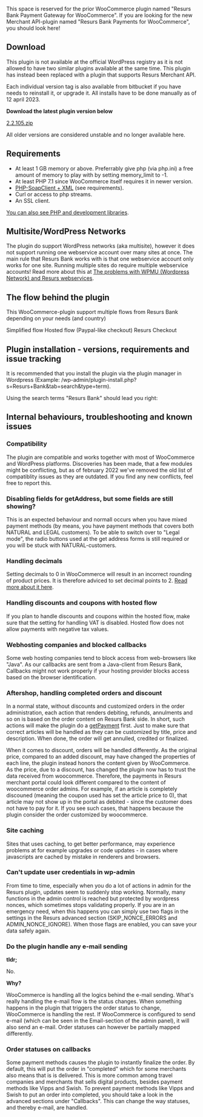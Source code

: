 This space is reserved for the prior WooCommerce plugin named "Resurs Bank Payment Gateway for WooCommerce". If you are looking for the new Merchant API-plugin named "Resurs Bank Payments for WooCommerce", you should look here!

## Download

This plugin is not available at the official WordPress registry as it is not allowed to have two similar plugins available at the same time. This plugin has instead been replaced with a plugin that supports Resurs Merchant API.

Each individual version tag is also available from bitbucket if you have needs to reinstall it, or upgrade it. All installs have to be done manually as of 12 april 2023.

**Download the latest plugin version below**

[2.2.105.zip](/attachments/2588830/2.2.105.zip)

All older versions are considered unstable and no longer available here.

## Requirements

* At least 1 GB memory or above. Preferrably give php (via php.ini) a free amount of memory to play with by setting memory_limit to -1.
* At least PHP 7.1 since WooCommerce itself requires it in newer version.
* [PHP-SoapClient + XML](https://test.resurs.com/docs/display/ecom/PHP+and+development+libraries) (see requirements).
* Curl or access to php streams.
* An SSL client.

[You can also see PHP and development libraries](/docs/development/php-and-development-libraries).

## Multisite/WordPress Networks

The plugin do support WordPress networks (aka multisite), however it does not support running one webservice account over many sites at once. The main rule that Resurs Bank works with is that one webservice account only works for one site. Running multiple sites do require multiple webservice accounts! Read more about this at [The problems with WPMU (Wordpress Network) and Resurs webservices](problems-with-wpmu.md).

## The flow behind the plugin

This WooCommerce-plugin support multiple flows from Resurs Bank depending on your needs (and country)

Simplified flow
Hosted flow (Paypal-like checkout)
Resurs Checkout

## Plugin installation - versions, requirements and issue tracking

It is recommended that you install the plugin via the plugin manager in Wordpress (Example: <site-url>/wp-admin/plugin-install.php?s=Resurs+Bank&tab=search&type=term).

Using the search terms "Resurs Bank" should lead you right:


## Internal behaviours, troubleshooting and known issues

### Compatibility

The plugin are compatible and works together with most of WooCommerce and WordPress platforms. Discoveries has been made, that a few modules might be conflicting, but as of february 2022 we've removed the old list of compatiblity issues as they are outdated. If you find any new conflicts, feel free to report this.

### Disabling fields for getAddress, but some fields are still showing?

This is an expected behaviour and normall occurs when you have mixed payment methods (by means, you have payment methods that covers both NATURAL and LEGAL customers). To be able to switch over to "Legal mode", the radio buttons used at the get address forms is still required or you will be stuck with NATURAL-customers.

### Handling decimals

Setting decimals to 0 in WooCommerce will result in an incorrect rounding of product prices. It is therefore adviced to set decimal points to 2.  [Read more about it here](../0-decimals-in-woocommerce.md).

### Handling discounts and coupons with hosted flow

If you plan to handle discounts and coupons within the hosted flow, make sure that the setting for handling VAT is disabled. Hosted flow does not allow payments with negative tax values.

### Webhosting companies and blocked callbacks

Some web hosting companies tend to block access from web-browsers like "Java". As our callbacks are sent from a Java-client from Resurs Bank, Callbacks might not work properly if your hosting provider blocks access based on the browser identification.

### Aftershop, handling completed orders and discount

In a normal state, without discounts and customized orders in the order administration, each action that renders debiting, refunds, annulments and so on is based on the order content on Resurs Bank side. In short, such actions will make the plugin do a [getPayment](/docs/after-shop-service-api/get-payment.md) first. Just to make sure that correct articles will be handled as they can be customized by title, price and description. When done, the order will get annulled, credited or finalized.

When it comes to discount, orders will be handled differently. As the original price, compared to an added discount, may have changed the properties of each line, the plugin instead honors the content given by WooCommerce. As the price, due to a discount, has changed the plugin now has to trust the data received from woocommerce. Therefore, the payments in Resurs merchant portal could look different compared to the content of woocommerce order admins. For example, if an article is completely discouned (meaning the coupon used has set the article price to 0), that article may not show up in the portal as debited - since the customer does not have to pay for it. If you see such cases, that happens because the plugin consider the order customized by woocommerce.

### Site caching

Sites that uses caching, to get better performance, may experience problems at for example upgrades or code updates - in cases where javascripts are cached by mistake in renderers and browsers.

### Can't update user credentials in wp-admin

From time to time, especially when you do a lot of actions in admin for the Resurs plugin, updates seem to suddenly stop working. Normally, many functions in the admin control is reached but protected by wordpress nonces, which sometimes stops validating properly. If you are in an emergency need, when this happens you can simply use two flags in the settings in the Resurs advanced section (SKIP_NONCE_ERRORS and ADMIN_NONCE_IGNORE). When those flags are enabled, you can save your data safely again.

### Do the plugin handle any e-mail sending

**tldr;**

No.

**Why?**

WooCommerce is handling all the logics behind the e-mail sending. What's really handling the e-mail flow is the status changes. When something happens in the plugin that triggers the order status to change, WooCommerce is handling the rest. If WooCommerce is configured to send e-mail (which can be seen in the Email-section of the admin panel), it will also send an e-mail. Order statuses can however be partially mapped differently.

### Order statuses on callbacks

Some payment methods causes the plugin to instantly finalize the order. By default, this will put the order in "completed" which for some merchants also means that is is delivered. This is more common among travel companies and merchants that sells digital products, besides payment methods like Vipps and Swish. To prevent payment methods like Vipps and Swish to put an order into completed, you should take a look in the advanced sections under "Callbacks". This can change the way statuses, and thereby e-mail, are handled.
